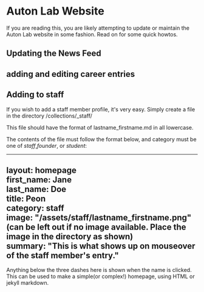 # Auton Lab Website

If you are reading this, you are likely attempting to update or maintain the Auton Lab website in some fashion.  Read on for some quick howtos.

## Updating the News Feed

## adding and editing career entries

## Adding to staff

If you wish to add a staff member profile, it's very easy. Simply create a file in the directory /collections/_staff/

This file should have the format of lastname_firstname.md in all lowercase.

The contents of the file must follow the format below, and category must be one of *staff*,*founder*, or *student*:

---  
layout: homepage  
first_name: Jane  
last_name: Doe  
title: Peon  
category: staff  
image: "/assets/staff/lastname_firstname.png" (can be left out if no image available. Place the image in the directory as shown)  
summary: "This is what shows up on mouseover of the staff member's entry."  
---  
Anything below the three dashes here is shown when the name is clicked. This can be used to make a simple(or complex!) homepage, using HTML or jekyll markdown.  

